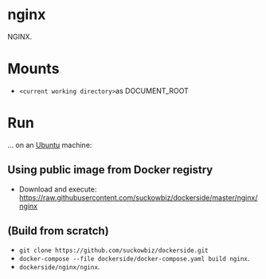 # nginx
NGINX.

# Mounts
- `<current working directory>`as DOCUMENT_ROOT

# Run
...  on an [Ubuntu](http://www.ubuntu.com/download/desktop) machine:

## Using public image from Docker registry
- Download and execute: https://raw.githubusercontent.com/suckowbiz/dockerside/master/nginx/nginx

## (Build from scratch) 
- `git clone https://github.com/suckowbiz/dockerside.git`
- `docker-compose --file dockerside/docker-compose.yaml build nginx`.
- `dockerside/nginx/nginx`.